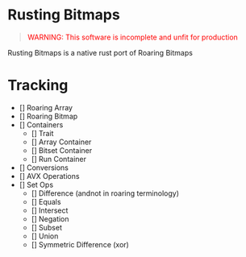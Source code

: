 # Rusting Bitmaps

><span style="color:red">WARNING: This software is incomplete and unfit for production</span>

Rusting Bitmaps is a native rust port of Roaring Bitmaps

# Tracking
 - [] Roaring Array
 - [] Roaring Bitmap
 - [] Containers
    - [] Trait
    - [] Array Container
    - [] Bitset Container
    - [] Run Container
 - [] Conversions
 - [] AVX Operations
 - [] Set Ops
    - [] Difference (andnot in roaring terminology)
    - [] Equals
    - [] Intersect
    - [] Negation
    - [] Subset
    - [] Union
    - [] Symmetric Difference (xor)